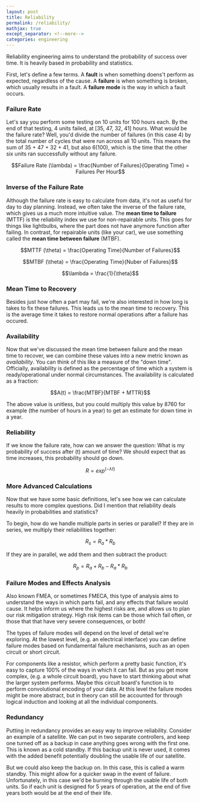 ```yaml
---
layout: post
title: Reliability
permalink: /reliability/
mathjax: true
except_separator: <!--more-->
categories: engineering
---
```


Reliability engineering aims to understand the probability of success over time. It is heavily based in probability and statistics. 

<!--more-->

First, let's define a few terms. A **fault** is when something doens't perform as expected, regardless of the cause. A **failure** is when something is broken, which usually results in a fault. A **failure mode** is the way in which a fault occurs. 


### Failure Rate

Let's say you perform some testing on 10 units for 100 hours each. By the end of that testing, 4 units failed, at [35, 47, 32, 41] hours. What would be the failure rate? Well, you'd divide the number of failures (in this case 4) by the total number of cycles that were run across all 10 units. This means the sum of 35 + 47 + 32 + 41, but also 6(100), which is the time that the other six units ran successfully without any failure. 

$$Failure Rate (\lambda) = \frac{Number of Failures}{Operating Time} = Failures Per Hour$$


### Inverse of the Failure Rate

Although the failure rate is easy to calculate from data, it's not as useful for day to day planning. Instead, we often take the inverse of the failure rate, which gives us a much more intuitive value. The **mean time to failure** (MTTF) is the reliability index we use for non-repairable units. This goes for things like lightbulbs, where the part does not have anymore function after failing. In contrast, for repairable units (like your car), we use something called the **mean time between failure** (MTBF). 

$$MTTF (\theta) = \frac{Operating Time}{Number of Failures}$$

$$MTBF (\theta) = \frac{Operating Time}{Nuber of Failures}$$

$$\lambda = \frac{1}{\theta}$$


### Mean Time to Recovery

Besides just how often a part may fail, we're also interested in how long is takes to fix these failures. This leads us to the mean time to recovery. This is the average time it takes to restore normal operations after a failure has occured. 


### Availability

Now that we've discussed the mean time between failure and the mean time to recover, we can combine these values into a new metric known as *availability*. You can think of this like a measure of the "down time". Officially, availability is defined as the percentage of time which a system is ready/operational under normal circumstances. The availability is calculated as a fraction:

$$A(t) = \frac{MTBF}{MTBF + MTTR}$$

The above value is unitless, but you could multiply this value by 8760 for example (the number of hours in a year) to get an estimate for down time in a year. 


### Reliability

If we know the failure rate, how can we answer the question: What is my probability of success after (t) amount of time? We should expect that as time increases, this probability should go down. 

$$R = exp^(- \lambda t)$$


### More Advanced Calculations

Now that we have some basic definitions, let's see how we can calculate results to more complex questions. Did I mention that reliability deals heavily in probabilities and statistics?  

To begin, how do we handle multiple parts in series or parallel? If they are in series, we multiply their reliabilities together:

$$R_s = R_a * R_b$$

If they are in parallel, we add them and then subtract the product:

$$R_p = R_a + R_b - R_a*R_b$$



### Failure Modes and Effects Analysis

Also known FMEA, or sometimes FMECA, this type of analysis aims to understand the ways in which parts fail, and any effects that failure would cause. It helps inform us where the highest risks are, and allows us to plan our risk mitigation strategy. High risk items can be those which fail often, or those that that have very severe consequences, or both!

The types of failure modes will depend on the level of detail we're exploring. At the lowest level, (e.g. an electrical interface) you can define failure modes based on fundamental failure mechanisms, such as an open circuit or short circuit. 

For components like a resistor, which perform a pretty basic function, it's easy to capture 100% of the ways in which it can fail. But as you get more complex, (e.g. a whole circuit board), you have to start thinking about what the larger system performs. Maybe this circuit board's function is to perform convolutional encoding of your data. At this level the failure modes might be more abstract, but in theory can still be accounted for through logical induction and looking at all the individual components. 


### Redundancy

Putting in redundancy provides an easy way to improve reliability. Consider an example of a satellite. We can put in two separate controllers, and keep one turned off as a backup in case anything goes wrong with the first one. This is known as a cold standby. If this backup unit is never used, it comes with the added benefit potentially doubling the usable life of our satellite. 

But we could also keep the backup on. In this case, this is called a warm standby. This might allow for a quicker swap in the event of failure. Unfortunately, in this case we'd be burning through the usable life of both units. So if each unit is designed for 5 years of operation, at the end of five years both would be at the end of their life. 








